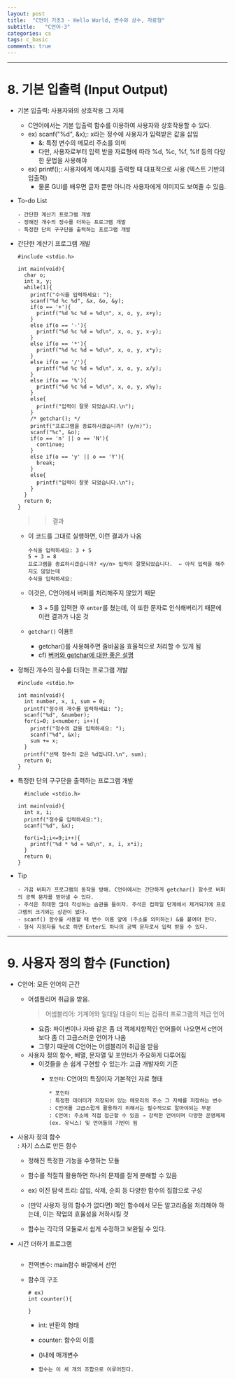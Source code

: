 ```yaml
---
layout: post
title:  "C언어 기초3 - Hello World, 변수와 상수, 자료형"
subtitle:   "C언어-3"
categories: cs
tags: c_basic
comments: true
---  
```



---  

# 8. 기본 입출력 (Input Output)  
- 기본 입출력: 사용자와의 상호작용 그 자체  
  - C언어에서는 기본 입출력 함수를 이용하여 사용자와 상호작용할 수 있다.  
  - ex) scanf("%d", &x);: x라는 정수에 사용자가 입력받은 값을 삽입  
      - &: 특정 변수의 메모리 주소를 의미  
    - 다만, 사용자로부터 입력 받을 자료형에 따라 %d, %c, %f, %lf 등의 다양한 문법을 사용해야  
  - ex) printf();: 사용자에게 메시지를 출력할 때 대표적으로 사용 (텍스트 기반의 입출력)  
    - 물론 GUI를 배우면 글자 뿐만 아니라 사용자에게 이미지도 보여줄 수 있음.  
    
  
- To-do List  
  
  ```  
  - 간단한 계산기 프로그램 개발  
  - 정해진 개수의 정수를 더하는 프로그램 개발  
  - 특정한 단의 구구단을 출력하는 프로그램 개발  
  ```  
  
- 간단한 계산기 프로그램 개발  

  ```  
  #include <stdio.h>

  int main(void){
    char o;
    int x, y;
    while(1){
      printf("수식을 입력하세요: ");
      scanf("%d %c %d", &x, &o, &y);
      if(o == '+'){
        printf("%d %c %d = %d\n", x, o, y, x+y);
      }
      else if(o == '-'){
        printf("%d %c %d = %d\n", x, o, y, x-y);
      }
      else if(o == '*'){
        printf("%d %c %d = %d\n", x, o, y, x*y);
      }
      else if(o == '/'){
        printf("%d %c %d = %d\n", x, o, y, x/y);
      }
      else if(o == '%'){
        printf("%d %c %d = %d\n", x, o, y, x%y);
      }
      else{
        printf("입력이 잘못 되었습니다.\n");
      }
      /* getchar(); */
      printf("프로그램을 종료하시겠습니까? (y/n)");
      scanf("%c", &o);
      if(o == 'n' || o == 'N'){
        continue;
      }
      else if(o == 'y' || o == 'Y'){
        break;
      }
      else{
        printf("입력이 잘못 되었습니다.\n");
      }
    }
    return 0;
  }
  ```  
  
  >> 결과  
    - 이 코드를 그대로 실행하면, 이런 결과가 나옴  
      
  
      ```  
      수식을 입력하세요: 3 + 5
      5 + 3 = 8
      프로그램을 종료하시겠습니까? <y/n> 입력이 잘못되었습니다.  ← 아직 입력을 해주지도 않았는데  
      수식을 입력하세요:
      ```  

  - 이것은, C언어에서 버퍼를 처리해주지 않았기 때문  
    - 3 + 5를 입력한 후 `enter`를 쳤는데, 이 또한 문자로 인식해버리기 때문에 이런 결과가 나온 것   
  
  - `getchar()` 이용!! 
    - getchar()를 사용해주면 줄바꿈을 효율적으로 처리할 수 있게 됨  
    - cf) [버퍼와 getchar에 대한 좋은 설명](https://modoocode.com/32)  
  
- 정해진 개수의 정수를 더하는 프로그램 개발  
  
  ```  
  #include <stdio.h>

  int main(void){
    int number, x, i, sum = 0;
    printf("정수의 개수를 입력하세요: ");
    scanf("%d", &number);
    for(i=0; i<number; i++){
      printf("정수의 값을 입력하세요: ");
      scanf("%d", &x);
      sum += x;
    }
    printf("선택 정수의 값은 %d입니다.\n", sum);
    return 0;
  } 
  ```  
  
- 특정한 단의 구구단을 출력하는 프로그램 개발  
  
  ```  
    #include <stdio.h>

  int main(void){
    int x, i;
    printf("정수를 입력하세요:");
    scanf("%d", &x);

    for(i=1;i<=9;i++){
      printf("%d * %d = %d\n", x, i, x*i);
    }
    return 0;
  } 
  ```  
  
- Tip  
  
  ```  
  - 가끔 버퍼가 프로그램의 동작을 방해. C언어에서는 간단하게 getchar() 함수로 버퍼의 공백 문자를 받아낼 수 있다.  
  - 주석은 최대한 많이 작성하는 습관을 들이자. 주석은 컴파일 단계에서 제거되기에 프로그램의 크기와는 상관이 없다.  
  - scanf() 함수를 사용할 때 변수 이름 앞에 (주소를 의미하는) &를 붙여야 한다.  
  - 형식 지정자를 %c로 하면 Enter도 하나의 공백 문자로서 입력 받을 수 있다.  
  ```  
  
---  

# 9. 사용자 정의 함수 (Function)  
- C언어: 모든 언어의 근간  
  - 어셈플리어 취급을 받음.  
    > 어셈블리어: 기계어와 일대일 대응이 되는 컴퓨터 프로그램의 저급 언어  
    - 요즘: 파이썬이나 자바 같은 좀 더 객체지향적인 언어들이 나오면서 c언어보다 좀 더 고급스러운 언어가 나옴  
    - 그렇기 때문에 C언어는 어셈블리어 취급을 받음  
  - 사용자 정의 함수, 배열, 문자열 및 포인터가 주요하게 다루어짐  
    - 이것들을 손 쉽게 구현할 수 있는가: 고급 개발자의 기준  
      - `포인터`: C언어의 특징이자 기본적인 자료 형태  
        
        ```  
        * 포인터
        : 특정한 데이터가 저장되어 있는 메모리의 주소 그 자체를 저장하는 변수  
        : C언어를 고급스럽게 활용하기 위해서는 필수적으로 알아야되는 부분  
        : C언어: 주소에 직접 접근할 수 있음 → 강력한 언어이며 다양한 운영체제(ex. 유닉스) 및 언어들의 기반이 됨  
        ```  

- 사용자 정의 함수   
  : 자기 스스로 만든 함수  
  - 정해진 특정한 기능을 수행하는 모듈  
  - 함수를 적절히 활용하면 하나의 문제를 잘게 분해할 수 있음  
  - ex) 이진 탐색 트리: 삽입, 삭제, 순회 등 다양한 함수의 집합으로 구성  
  
  - (만약 사용자 정의 함수가 없다면) 메인 함수에서 모든 알고리즘을 처리해야 하는데, 이는 작업의 효율성을 저하시킬 것  
  - 함수는 각각의 모듈로서 쉽게 수정하고 보완될 수 있다.  
  

- 시간 더하기 프로그램  
  
  ```  
  
  ```  
  
  - 전역변수: main함수 바깥에서 선언  
  - 함수의 구조  
  
    ```  
    # ex) 
    int counter(){
    
    }
    ```  
    
    - int: 반환의 형태  
    - counter: 함수의 이름
    - ()내에 매개변수  
    
    - `함수는 이 세 개의 조합으로 이루어진다.`  
    
    
